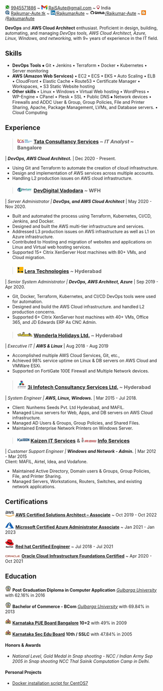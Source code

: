 ![](./image/call.jpg) [9945571886](https://wa.me/+919945571886) ~ ![](./image/gmail.jpg) [RajSAute@gmail.com](rajsaute@gmail.com) ~ ![](image/location.jpg) India \
![](./image/www.jpg) [Rajkumar-Aute.tk](http://rajkumar-aute.tk) ~ ![](./image/linkedin.jpg)[/RajkumarAute](https://www.linkedin.com/in/RajkumarAute/) ~ ![](./image/github.jpg)[/Rajkumar-Aute](https://github.com/Rajkumar-Aute) ~ ![](./image/blog.jpg)/[RajkumarAute](https://rajkumaraute.blogspot.com/)  


**DevOps** and **AWS Cloud Architect** enthusiast. Proficient in design, building, automating, and managing _DevOps tools, AWS Cloud Architect, Azure, Linux, Windows, and networking,_ with 9+ years of experience in the IT field.


## Skills
* **DevOps Tools** ⦁	Git • Jenkins • Terraform • Docker • Kubernetes • Server monitoring
* **AWS (Amazon Web Services)**  • EC2 • ECS • EKS • Auto Scaling • ELB • CloudFront • Elastic Cache • Route53 • Certificate Manager • Workspaces, • S3 Static Website hosting
* **Other skills** • Linux • Windows • Virtual Web hosting • WordPress • WP-Engine • CPanel • Plesk • SSL • Public DNS  ⦁	Network devices • Firewalls and ADDC User & Group, Group Policies, File and Printer Sharing, Apache, Package Management, LVMs, and Database servers. • Cloud Computing


## Experience
> ### ![](./image/tcs.jpg) [Tata Consultancy Services](http://www.tcs.com) ~ _IT Analyst_ ~ Bangalore
| _**DevOps, AWS Cloud Architect.**_ | Dec 2020 - Present.
* Using Git and Terraform to automate the creation of cloud infrastructure.
* Design and implementation of AWS services across multiple accounts.   
* Handling L2 production issues on AWS cloud infrastructure.

> ### ![](./image/devdigital.jpg) [DevDigital Vadodara](http://www.devdigital.com) ~ WFH
| _Server Administrator | **DevOps, and AWS Cloud Architect**_ | May 2020 - Nov 2020.
* Built and automated the process using Terraform, Kubernetes, CI/CD, Jenkins, and Docker. 
* Designed and built the AWS multi-tier infrastructure and services.
* Addressed L3 production issues on AWS infrastructure as well as L1 on Azure infrastructure. 
* Contributed to Hosting and migration of websites and applications on Linux and Virtual web hosting services.
* Supported 15+ Citrix XenServer Host machines with 80+ VMs, and Cloud migration.

> ### ![](./image/lera.jpg) [Lera Technologies](http://www.lera.us) ~ Hyderabad
| _Senior System Administrator | **DevOps, AWS Architect, Azure**_ | Sep 2019 - Apr 2020.
* Git, Docker, Terraform, Kubernetes, and CI/CD DevOps tools were used for automation. 
* Designed and build the AWS Cloud infrastructure. and handled L2 production concerns.
* Supported 6+ Citrix XenServer host machines with 40+ VMs, Office 365, and JD Edwards ERP As CNC Admin.

> ### ![](./image/wla.jpg) [Wonderla Holidays Ltd.](http://www.wonderla.com) ~ Hyderabad 
| _Executive IT | **AWS & Linux**_ | Aug 2018 - Aug 2019
* Accomplished multiple AWS Cloud Services, Git, etc.,
* Achieved 98% service uptime on Linux & DB servers on AWS Cloud and VMWare ESXi.
* Supported on FortiGate 100E Firewall and Multiple Network devices.

> ### ![](./image/3i.jpg) [3i Infotech Consultancy Services Ltd.](http://www.3i-infotech.com) ~ Hyderabad
| _System Engineer | **AWS, Linux, Windows.**_ | Mar 2015 - Jul 2018.
* Client: Nunhems Seeds Pvt. Ltd Hyderabad, and MAFIL.
* Managed Linux servers for Web, Apps, and DB servers on AWS Cloud infrastructure. 
* Managed AD Users & Groups, Group Policies, and Shared Files. 
* Maintained Enterprise Network Printers on Windows Server.

> ### ![](./image/kaizen.jpg) [Kaizen IT Services](https://www.linkedin.com/company/kaizen-it-services-pvt.-ltd./) & ![](./image/infoservice.jpg) [Info Services](http://ibmesp.com)
| _Customer Support Engineer | **Windows and Network - Admin.**_ | Mar 2012 - Mar 2015 \
Client: MAFIL, Airtel, Idea, and Vodafone.
* Maintained Active Directory, Domain users & Groups, Group Policies, File, and Printer Sharing. 
* Managed Servers, Workstations, Routers, Switches, and existing network applications.


## Certifications
![](./image/aws.jpg) [**AWS Certified Solutions Architect – Associate**](https://www.credly.com/badges/950ba75b-a8e7-4439-836f-d376c0427560?source=linked_in_profile) ~ Oct 2019 - Oct 2022

![](./image/azure.jpg) [**Microsoft Certified Azure Administrator Associate**](https://www.credly.com/badges/0ca6c8a7-e631-4a79-8270-bc94404d1705?source=linked_in_profile) ~ Jan 2021 - Jan 2023

![](./image/redhat.jpg) [**Red hat Certified Engineer**](https://rhtapps.redhat.com/verify?certId=180-084-022) ~ Jul 2018 - Jul 2021

![](./image/oracle.jpg) [**Oracle Cloud Infrastructure Foundations Certified**](https://www.credly.com/badges/93d0e186-5352-44bb-9d57-8400d5dd14aa?source=linked_in_profile) ~ Apr 2020 - Oct 2021



## Education
![](./image/gug.jpg) **Post Graduation Diploma in Computer Application** _[Gulbarga University](http://www.gug.ac.in/)_ with 62.16% in 2016

![](./image/gug.jpg) **Bachelor of Commerce - BCom** _[Gulbarga University](http://www.gug.ac.in/)_ with 69.84% in 2013

![](./image/kar.jpg) **[Karnataka PUE Board Bangalore](http://pue.kar.nic.in/) 10+2** with 49% in 2009

![](./image/kar.jpg) **[Karnataka Sec Edu Board](http://kseeb.kar.nic.in/) 10th / SSLC** with 47.84% in 2005


#### Honors & Awards
* _National Level, Gold Medal in Snap shooting - NCC / Indian Army Sep 2005 in Snap shooting NCC Thal Sainik Computation Camp in Delhi._

#### Personal Projects
* [Docker installation script for CentOS7](https://rajkumar-aute.github.io/docker_install-centos7/)





<!--- commit -->